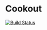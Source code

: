 # Cookout

[![Build Status](https://travis-ci.org/1yzo/cookout.svg?branch=master)](https://travis-ci.org/1yzo/cookout)
